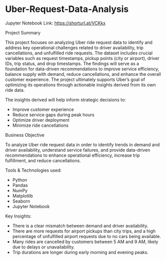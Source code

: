 # Uber-Request-Data-Analysis

Jupyter Notebook Link:
https://shorturl.at/VCKkx

Project Summary

This project focuses on analyzing Uber ride request data to identify and address key operational challenges related to driver availability, trip cancellations, and unfulfilled ride requests. The dataset includes crucial variables such as request timestamps, pickup points (city or airport), driver IDs, trip status, and drop timestamps. The findings will serve as a foundation for data-driven recommendations to improve service efficiency, balance supply with demand, reduce cancellations, and enhance the overall customer experience. The project ultimately supports Uber’s goal of optimizing its operations through actionable insights derived from its own ride data.

The insights derived will help inform strategic decisions to:
- Improve customer experience
- Reduce service gaps during peak hours
- Optimize driver deployment
- Minimize ride cancellations

Business Objective

To analyze Uber ride request data in order to identify trends in demand and driver availability, understand service failures, and provide data-driven recommendations to enhance operational efficiency, increase trip fulfillment, and reduce cancellations.

Tools & Technologies used:

- Python
- Pandas
- NumPy
- Matplotlib
- Seaborn
- Jupyter Notebook
  
Key Insights:
- There is a clear mismatch between demand and driver availability.
- There are more requests for airport pickups than city trips, and a high percentage of unfulfilled airport requests due to no cars being available.
- Many rides are cancelled by customers between 5 AM and 9 AM, likely due to delays or unavailability.
- Trip durations are longer during early morning and evening peaks.
